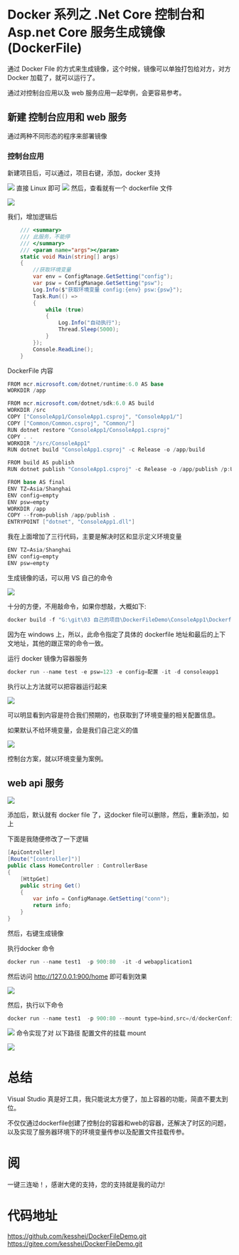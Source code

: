 # Docker 系列之 .Net Core 控制台和 Asp.net Core 服务生成镜像(DockerFile)

通过 Docker File 的方式来生成镜像，这个时候，镜像可以单独打包给对方，对方 Docker 加载了，就可以运行了。

通过对控制台应用以及 web 服务应用一起举例，会更容易参考。

## 新建 控制台应用和 web 服务

通过两种不同形态的程序来部署镜像

### 控制台应用

新建项目后，可以通过，项目右键，添加，docker 支持

![](https://tupian.wanmeisys.com/markdown/1663495627921-af9fd3d8-e468-48da-b143-807ff6639b28.png)
直接 Linux 即可
![](https://tupian.wanmeisys.com/markdown/1663495641452-f919206e-3ba6-4ae8-ac0f-24a03cae6cf2.png)
然后，查看就有一个 dockerfile 文件

![](https://tupian.wanmeisys.com/markdown/1663495688590-a6e78445-fb4a-49ca-b670-5992aa92a449.png)

我们，增加逻辑后
```csharp
    /// <summary>
    /// 此服务，不能停
    /// </summary>
    /// <param name="args"></param>
    static void Main(string[] args)
    {
        //获取环境变量
        var env = ConfigManage.GetSetting("config");
        var psw = ConfigManage.GetSetting("psw");
        Log.Info($"获取环境变量 config:{env} psw:{psw}");
        Task.Run(() =>
        {
            while (true)
            {
                Log.Info("自动执行");
                Thread.Sleep(5000);
            }
        });
        Console.ReadLine();
    }
```

DockerFile 内容

```csharp
FROM mcr.microsoft.com/dotnet/runtime:6.0 AS base
WORKDIR /app

FROM mcr.microsoft.com/dotnet/sdk:6.0 AS build
WORKDIR /src
COPY ["ConsoleApp1/ConsoleApp1.csproj", "ConsoleApp1/"]
COPY ["Common/Common.csproj", "Common/"]
RUN dotnet restore "ConsoleApp1/ConsoleApp1.csproj"
COPY . .
WORKDIR "/src/ConsoleApp1"
RUN dotnet build "ConsoleApp1.csproj" -c Release -o /app/build

FROM build AS publish
RUN dotnet publish "ConsoleApp1.csproj" -c Release -o /app/publish /p:UseAppHost=false

FROM base AS final
ENV TZ=Asia/Shanghai
ENV config=empty
ENV psw=empty
WORKDIR /app
COPY --from=publish /app/publish .
ENTRYPOINT ["dotnet", "ConsoleApp1.dll"]
```
我在上面增加了三行代码，主要是解决时区和显示定义环境变量
```csharp
ENV TZ=Asia/Shanghai
ENV config=empty
ENV psw=empty
```
生成镜像的话，可以用 VS 自己的命令

![](https://tupian.wanmeisys.com/markdown/1663500688638-650df266-e494-4087-9feb-f0db93ed4ae7.png)

十分的方便，不用敲命令，如果你想敲，大概如下:

```csharp
docker build -f "G:\git\03 自己的项目\DockerFileDemo\ConsoleApp1\Dockerfile" --force-rm -t consoleapp1  "G:\git\03 自己的项目\DockerFileDemo"
```

因为在 windows 上，所以，此命令指定了具体的 dockerfile 地址和最后的上下文地址，其他的跟正常的命令一致。

运行 docker 镜像为容器服务
```csharp
docker run --name test -e psw=123 -e config=配置 -it -d consoleapp1
```
执行以上方法就可以把容器运行起来

![](https://tupian.wanmeisys.com/markdown/1663504256254-19c5dd03-9da9-4f2a-8e40-e8b51e3687dd.png)

可以明显看到内容是符合我们预期的，也获取到了环境变量的相关配置信息。

如果默认不给环境变量，会是我们自己定义的值

![](https://tupian.wanmeisys.com/markdown/1663504355750-e1cad4d4-b451-48c7-9208-61f3e0848289.png)

控制台方案，就以环境变量为案例。
## web api 服务

![](https://tupian.wanmeisys.com/markdown/1663495732689-5940a43e-a814-44fd-b927-a5b940892650.png)

添加后，默认就有 docker file 了，这docker file可以删除，然后，重新添加，如上

下面是我随便修改了一下逻辑
```csharp
[ApiController]
[Route("[controller]")]
public class HomeController : ControllerBase
{
    [HttpGet]
    public string Get()
    {
        var info = ConfigManage.GetSetting("conn");
        return info;
    }
}
```
然后，右键生成镜像

执行docker 命令
```csharp
docker run --name test1  -p 900:80  -it -d webapplication1
```
然后访问 http://127.0.0.1:900/home 即可看到效果

![](https://tupian.wanmeisys.com/markdown/1663505404414-3e68a561-cbc3-4c38-9b46-67fd6bb6fbe8.png)

然后，执行以下命令
```csharp
docker run --name test1  -p 900:80 --mount type=bind,src=/d/dockerConfig/web/appsettings.json,dst=/app/appsettings.json -it -d webapplication1
```
![](https://tupian.wanmeisys.com/markdown/1663505915893-4b1f84be-44c0-46a3-b89d-24e8c1a599ab.png)
命令实现了对 以下路径 配置文件的挂载   mount 

![](https://tupian.wanmeisys.com/markdown/1663505954367-5ca1ed82-1fa7-4b69-9b39-dc382593b473.png)


# 总结
Visual Studio 真是好工具，我只能说太方便了，加上容器的功能，简直不要太到位。

不仅仅通过dockerfile创建了控制台的容器和web的容器，还解决了时区的问题，以及实现了服务器环境下的环境变量传参以及配置文件挂载传参。

# 阅

一键三连呦！，感谢大佬的支持，您的支持就是我的动力!

# 代码地址

https://github.com/kesshei/DockerFileDemo.git
https://gitee.com/kesshei/DockerFileDemo.git